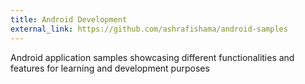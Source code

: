```yaml
---
title: Android Development
external_link: https://github.com/ashrafishama/android-samples
---
```


Android application samples showcasing different functionalities and features for learning and development purposes

<!--more-->
